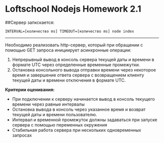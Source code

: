 # Loftschool Nodejs Homework 2.1

##Сервер запкскается: 

```
INTERVAL=[количество ms] TIMEOUT=[количество ms] node index
```

***

Необходимо реализовать http-сервер, который при обращении с помощью GET запроса инициирует асинхронные операции:
1. Непрерывный вывод в консоль сервера текущей даты и времени в формате UTC через определенные временные промежутки.
2. Остановка консольного вывода отправки времени через некоторое время и завершение ответа сервера с возвращением клиенту текущей даты и времени отключения в формате UTC.

**Критерии оценивания:**
- При подключении к серверу начинается вывод в консоль текущего времени через равные интервалы
- Остановка вывода в консоль через указанное время и возврат текущей даты и времени пользователю.
- Интервал и временной промежуток должны задаваться при запуске сервера с помощью переменных окружения
- Стабильная работа сервера при нескольких одновременных запросах

